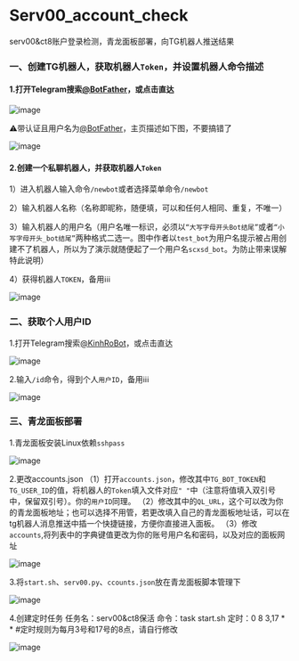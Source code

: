 # Serv00_account_check
serv00&amp;ct8账户登录检测，青龙面板部署，向TG机器人推送结果
### 一、创建TG机器人，获取机器人`Token`，并设置机器人命令描述
#### 1.打开Telegram搜索[@BotFather](https://t.me/BotFather)，或点击直达

![image](https://github.com/user-attachments/assets/c38accac-011d-4f78-9e54-c9e256493c14) 

⚠️带认证且用户名为[@BotFather](https://t.me/BotFather)，主页描述如下图，不要搞错了

![image](https://github.com/user-attachments/assets/f4fb358d-8449-4a05-aa70-be5c9b639d8d)

#### 2.创建一个私聊机器人，并获取机器人`Token`

1）进入机器人输入命令`/newbot`或者选择菜单命令`/newbot`

2）输入机器人名称（名称即昵称，随便填，可以和任何人相同、重复，不唯一）

3）输入机器人的用户名（用户名唯一标识，必须以`“大写字母开头Bot结尾”`或者`“小写字母开头_bot结尾”`两种格式二选一。图中作者以`test_bot`为用户名提示被占用创建不了机器人，所以为了演示就随便起了一个用户名`scxsd_bot`。为防止带来误解特此说明）

4）获得机器人`TOKEN`，备用ℹ️ℹ️ℹ️

![image](https://github.com/user-attachments/assets/3f04b164-7bea-4697-85a6-8a003820e34e)

### 二、获取个人用户ID
1.打开Telegram搜索[@KinhRoBot](https://t.me/KinhRoBot)，或点击直达

![image](https://github.com/user-attachments/assets/d86ff2b6-d308-4cf6-8859-07545043f3be)

2.输入`/id`命令，得到个人`用户ID`，备用ℹ️ℹ️ℹ️

![image](https://github.com/user-attachments/assets/2f9727be-2e0e-44eb-912d-81951ca4a797)

### 三、青龙面板部署
1.青龙面板安装Linux依赖`sshpass`

![image](https://github.com/user-attachments/assets/2935406e-287d-4c37-a868-9e3a01bc4514)

2.更改accounts.json
（1）打开`accounts.json`，修改其中`TG_BOT_TOKEN`和`TG_USER_ID`的值，将机器人的`Token`填入文件对应`" "`中（注意将值填入双引号中，保留双引号）。你的`用户ID`同理。
（2）修改其中的`QL_URL`，这个可以改为你的青龙面板地址；也可以选择不用管，若更改填入自己的青龙面板地址话，可以在tg机器人消息推送中插一个快捷链接，方便你直接进入面板。
（3）修改`accounts`,将列表中的字典键值更改为你的账号用户名和密码，以及对应的面板网址

![image](https://github.com/user-attachments/assets/d225b5eb-0e76-4233-927d-e82176f27d01)

3.将`start.sh`、`serv00.py`、`ccounts.json`放在青龙面板脚本管理下

![image](https://github.com/user-attachments/assets/5ebbd613-ebed-497c-acd3-6f8942cdab66)

4.创建定时任务
任务名：serv00&ct8保活
命令：task start.sh
定时：0 8 3,17 * * 
#定时规则为每月3号和17号的8点，请自行修改

![image](https://github.com/user-attachments/assets/1d761141-2393-44f1-8249-7b8c1ea5e7d1)
